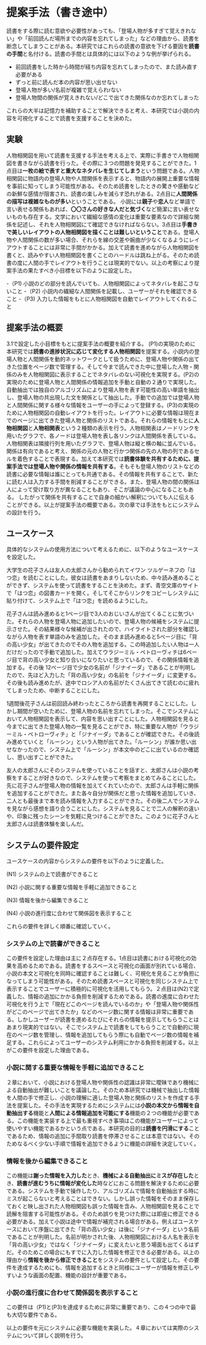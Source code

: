 # 提案手法（書き途中）
<!--ユースケースを書いた方がいいのか？人物相関図に着想をえたヒントがない？-->
読書をする際に読む意欲や必要性があっても、「登場人物が多すぎて覚えきれない」や「前回読んだ場所までの内容を忘れてしまった」などの理由から、読書を断念してしまうことがある。本研究ではこれらの読書の意欲を下げる要因を**読書の手間**と名付ける。読書の手間とは具体的には以下のような例が挙げられる。

- 前回読書をした時から時間が経ち内容を忘れてしまったので、また読み直す必要がある
- ずっと前に読んだ本の内容が思い出せない
- 登場人物が多い/名前が複雑で覚えられrない
- 登場人物間の関係が覚えきれない/どこで出てきた関係なのか忘れてしまった

これらの大半は記憶力を補助することで解決できると考え、本研究では小説の内容を可視化することで読書を支援することを決めた。

## 実験
人物相関図を用いて読書を支援する手法を考える上で、実際に手書きで人物相関図を書きながら読書を行った。その際に３つの問題を発見することができた。1点目は**一枚の絵で表すと重大なネタバレを生じてしまう**という問題である。人物相関図に物語内の登場人物や人間関係を表示すると、物語内の展開上重要な情報を事前に知ってしまう可能性がある。そのため読書をしたときの驚きや感動などの新鮮な感情が阻害され、読書の楽しみを減らす恐れがある。2点目に**人間関係の描写は複雑なものが多い**ということである。 小説には**親子**や**恋人**など単語で言い表せる関係もあれば、**〇〇さんの好きな人だと気づく**など簡潔に言い表せないものも存在する。文学において繊細な感情の変化は重要な要素なので詳細な関係を記述し、それを人物相関図にて確認できなければならない。3点目は**手書きで美しいレイアウトの人物相関図を描くことは難しいということ**である。登場人物や人間関係の数が多い場合、それらを線の交差や婉曲が少なくなるようにレイアウトすることには非常に手間がかかる。加えて読書を進めながら人物相関図を書くと、読みやすい人物相関図を書くことのハードルは跳ね上がる。そのため読書の度に人間の手でレイアウトを行うことは現実的でない。以上の考察により提案手法の果たすべき小目標を以下のように設定した。

-（P1) 小説のどの部分を読んでいても、人物相関図によってネタバレを起こさないこと
-（P2) 小説内の繊細な人間関係を記載し、ユーザーがそれを確認できること
-（P3) 入力した情報をもとに人物相関図を自動でレイアウトしてくれること

## 提案手法の概要
3.1で設定した小目標をもとに提案手法の概要を紹介する。
(P1)の実現のために本研究では**読書の進捗状況に応じて変化する人物相関図**を提案する。小説内の登場人物と人間関係を動的ネットワークとして扱うために、登場人物や関係の出てきた位置をページ数で管理する。そして今まで読んできた中に登場した人物・関係のみを人物相関図に表示することでネタバレのない可視化を実現する。(P2)の実現のために登場人物と人間関係の情報追加を手動と自動の２通りで実現した。自動抽出では独自のアルゴリズムにより登場人物を表す可能性の高い単語を抽出し、登場人物の共出現した文を関係として抽出した。手動での追加では登場人物と人間関係に関する様々な情報をユーザーの手によって登録する。(P3)の実現のために人物相関図の自動レイアウトを行った。レイアウトに必要な情報は現在までのページに出てきた登場人物と関係のリストである。それらの情報をもとに**人物相関図**と**人物相関表**という２種類の表示を行う。人物相関表はノードリンクを用いたグラフで、各ノードは登場人物を表し各リンクは人間関係を表している。人物相関表は隣接行列を用いたグラフで、登場人物は縦と横の軸に並んでいる。関係は有向であると考え、関係の元の人物と行かつ関係の先の人物の列であるセルを着色することで表現する。加えて本研究では**読書体験を共有するために、提案手法では登場人物や関係の情報を共有する**。そもそも登場人物のリストなどの読書に必要な情報は誰にとっても共通である。その情報を共有することで、新たに読む人は入力する手間を削減することができる。また、登場人物の間の関係は人によって受け取り方が異なることもあり、そこが議論の中心になることもある。 したがって関係を共有することで自身の細かい解釈についても人に伝えることができる。以上が提案手法の概要である。次の章では手法をもとにシステムの設計を行う。


## ユースケース

具体的なシステムの使用方法について考えるために、以下のようなユースケースを設定した。

大学生の花子さんは友人の太郎さんから勧められてイワン ツルゲーネフの「はつ恋」を読むことにした。彼女は読書をあまりしないため、中々読み進めることができず、システムを使って読書をすることを決めた。まず、青空文庫のサイトで「はつ恋」の図書カードを開く。そしてそこからリンクをコピーしシステムに貼り付けて、システム上で「はつ恋」を読めるようにした。

花子さんは読み進めると1ページ目で3人のおじいさんが出てくることに気づいた。それらの人物を登場人物に追加したいので、登場人物の候補をシステムに提示させた。その結果様々な候補が出されたので、ハイライトされた部分を確認しながら人物を表す単語のみを追加した。そのまま読み進めると5ページ目に「背の高い少女」が出てきたのでその人物を追加する。この時追加したい人物は一人だけだったので手動で追加した。加えてウラジーミル・ペトローヴィチは6ページ目で背の高い少女と知り合いになりたいと思っているので、その関係情報を追加する。その後 12ページ目で少女の名前が「ジナイーダ」であることが判明したので、先ほど入力した「背の高い少女」の名前を「ジナイーダ」に変更する。その後も読み進めたが、途中でロシア人の名前がたくさん出てきて読むのに疲れてしまったため、中断することにした。

1週間後花子さんは前回読み終わったところから読書を再開することにした。しかし期間が空いたために、登場人物の名前を忘れてしまった。そこでシステムにおいて人物相関図を表示して、内容を思い出すことにした。人物相関図を見ると今までに出てきた登場人物の一覧を見ることができ、特に重要な人物が「ウラジーミル・ペトローヴィチ」と「ジナイーダ」であることが確認できた。その後読み進めていくと「ルーシン」という人物が出てきた。「ルーシン」が誰か思い出せなかったので、システム上で「ルーシン」が本文中のどこに出ているのか確認し、思い出すことができた。 

友人の太郎さんにそのシステムを使っていることを話すと、太郎さんは小説の考察をすることが好きなので、システムを使って考察をまとめてみることにした。先に花子さんが登場人物の情報を加えてくれていたので、太郎さんは手軽に関係を追加することができた。また各々自分が関係だと思った情報を追加していき、二人とも最後まで本を読み情報を入力することができた。その後二人でシステムを見ながら感想を語り合うことにした。システムを見ることで二人の解釈の違いや、印象に残ったシーンを気軽に見つけることができた。このように花子さんと太郎さんは読書体験を楽しんだ。

## システムの要件設定

ユースケースの内容からシステムの要件を以下のように定義した。

(N1) システムの上で読書ができること

(N2) 小説に関する重要な情報を手軽に追加できること

(N3) 情報を後から編集できること

(N4) 小説の進行度に合わせて関係図を表示すること

これらの要件を詳しく順番に確認していく。

### システムの上で読書ができること

この要件を設定した理由は主に２点存在する。1点目は読書における可視化の効果を高めるためである。読書をするスペースと可視化の画面が別れている場合、小説の本文と可視化を同時に確認することは難しく、可視化を見ることが負担になってしまう可能性がある。そのため読書スペースと可視化を同じシステム上で表示することでユーザーに積極的に可視化を活用してもらう。２点目は(N2)で定義した、情報の追加にかかる負担を削減するためである。読書の進度に合わせた可視化を行う上で「現在どこのページを読んでいるのか」や「登場人物や関係性がどこのページで出てきたか」などのページ数に関する情報は非常に重要である。しかしユーザーが読書を進めるたびにそれらの情報を提示してもらうことはあまり現実的ではない。そこでシステム上で読書をしてもらうことで自動的に現在のページ数を管理し、情報を追加してもらう際にも自動でページ数の情報を補足する。これらによってユーザーのシステム利用にかかる負担を削減する。以上がこの要件を設定した理由である。

### 小説に関する重要な情報を手軽に追加できること

２章において、小説における登場人物や関係性の認識は非常に曖昧であり機械による自動抽出が難しいことを議論した。そのため本研究では機械で抽出した情報を人間の手で修正し、小説の理解に適した登場人物と関係のリストを作成する手法を提案した。その手法を実現するためにシステムには**小説の本文から情報を自動抽出する**機能と**人間による情報追加を可能にする**機能の２つの機能が必要である。この機能を実装する上で最も重視すべき事項はこの機能がユーザーによって使いやすい機能であるかという点である。本研究の目的は**読書を円滑にする**ことであるため、情報の追加に手間取り読書を停滞させることは本意ではない。そのためなるべく少ない手順で情報を追加できるように機能の詳細を決定していく。

### 情報を後から編集できること

この機能は**謝った情報を入力した**とき、**機械による自動抽出にミスが存在した**とき、**読書が進むうちに情報が変化した**時などにおこる問題を解決するために必要である。システムを手動で操作したり、アルゴリズムで情報を自動抽出する時にミスが起こらないと考えることはできない。しかし誤った情報をそのまま保存しておくと映し出された人物相関図も誤った情報を含み、人物相関図を見ることで読解を阻害する可能性がある。そのため誤りを見つけた際には即座に修正できる必要がある。加えて小説は途中で情報が補完される場合がある。例えばユースケースにおいて序盤に出てきた「背の高い少女」は後に「ジナイーダ」という名前であることが判明した。名前が明かされた後、人物相関図における人名を表示を「背の高い少女」ではなく「ジナイーダ」に変えたいと思う場面も出てくるはずだ。そのためこの場合にもすでに入力した情報を修正できる必要がある。以上の理由から**情報を後から修正できること**をシステムの要件として設定した。その要件を達成するためにも、情報を追加するときと同様にユーザーが情報を修正しやすいような画面の配置、機能の設計が重要である。

### 小説の進行度に合わせて関係図を表示すること

この要件は（P1)と(P3)を達成するために非常に重要であり、この４つの中で最も大切な要件である。

<!--
・関係の変化がわかりやすいこと
・関係図に容易にアクセスできること

-->

以上の要件を元にシステムに必要な機能を実装した。４章においては実際のシステムについて詳しく説明を行う。
